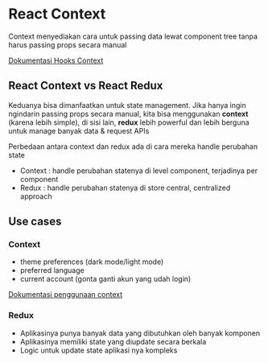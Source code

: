 # React Context

Context menyediakan cara untuk passing data lewat component tree tanpa harus passing props secara manual

[Dokumentasi Hooks Context](https://react.dev/reference/react/hooks#context-hooks)

## React Context vs React Redux
Keduanya bisa dimanfaatkan untuk state management. Jika hanya ingin ngindarin passing props secara manual, kita bisa menggunakan **context** (karena lebih simple), di sisi lain, **redux** lebih powerful dan lebih berguna untuk manage banyak data & request APIs

Perbedaan antara context dan redux ada di cara mereka handle perubahan state
- Context : handle perubahan statenya di level component, terjadinya per component
- Redux : handle perubahan statenya di store central, centralized approach

## Use cases
### Context
- theme preferences (dark mode/light mode)
- preferred language
- current account (gonta ganti akun yang udah login)

[Dokumentasi penggunaan context](https://react.dev/learn/passing-data-deeply-with-context)

### Redux
- Aplikasinya punya banyak data yang dibutuhkan oleh banyak komponen
- Aplikasinya memiliki state yang diupdate secara berkala
- Logic untuk update state aplikasi nya kompleks
